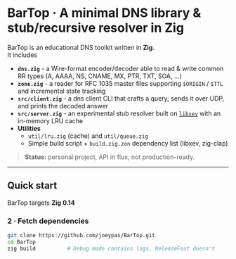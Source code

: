 # BarTop · A minimal DNS library & stub/recursive resolver in Zig

BarTop is an educational DNS toolkit written in **Zig**.  
It includes

* **`dns.zig`** - a Wire-format encoder/decoder able to read & write common RR types (A, AAAA, NS, CNAME, MX, PTR, TXT, SOA, …)  
* **`zone.zig`** - a reader for RFC 1035 master files supporting `$ORIGIN` / `$TTL` and incremental state tracking 
* **`src/client.zig`** - a dns client CLI that crafts a query, sends it over UDP, and prints the decoded answer
* **`src/server.zig`** - an experimental stub resolver built on [`libxev`](https://github.com/mitchellh/libxev) with an in-memory LRU cache 
* **Utilities**  
  * `util/lru.zig` (cache) and `util/queue.zig`  
  * Simple build script + `build.zig.zon` dependency list (libxev, zig-clap)

> **Status:** personal project, API in flux, not production-ready.

---

## Quick start

BarTop targets **Zig 0.14**   

### 2 · Fetch dependencies

```bash
git clone https://github.com/joeypas/BarTop.git
cd BarTop
zig build          # Debug mode contains logs, ReleaseFast doesn't
